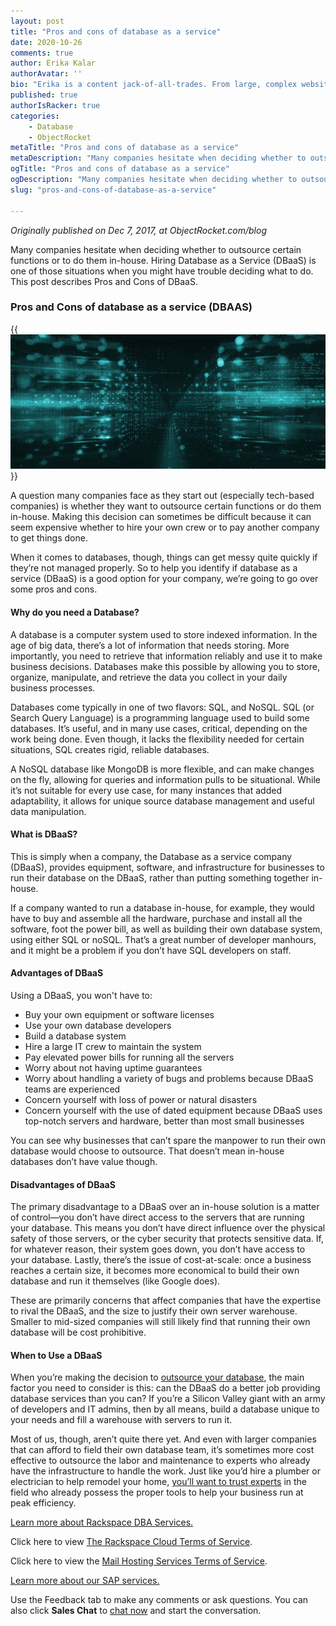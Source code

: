 ```yaml
---
layout: post
title: "Pros and cons of database as a service"
date: 2020-10-26
comments: true
author: Erika Kalar
authorAvatar: ''
bio: "Erika is a content jack-of-all-trades. From large, complex websites and apps to trade show digital experiences, social media, and press releases, She's delivered content in just about every form. Her blend of technical writing, UX product writing, and content marketing experience has served her well in every position she's held over the years."
published: true
authorIsRacker: true
categories:
    - Database
    - ObjectRocket
metaTitle: "Pros and cons of database as a service"
metaDescription: "Many companies hesitate when deciding whether to outsource certain functions or to do them in-house. Hiring Database as a Service (DBaaS) is one of those situations when you might have trouble deciding what to do . This post describes Pros and Cons of DBaaS."
ogTitle: "Pros and cons of database as a service"
ogDescription: "Many companies hesitate when deciding whether to outsource certain functions or to do them in-house. Hiring Database as a Service (DBaaS) is one of those situations when you might have trouble deciding what to do . This post describes Pros and Cons of DBaaS."
slug: "pros-and-cons-of-database-as-a-service"

---
```

*Originally published on Dec 7, 2017, at ObjectRocket.com/blog*

Many companies hesitate when deciding whether to outsource certain functions or to do them in-house. Hiring Database as a Service (DBaaS) is one of those situations when you might have trouble deciding what to do. This post describes Pros and Cons of DBaaS.

<!--more-->

### Pros and Cons of database as a service (DBAAS)

{{<img src="picture1.jpg" title="" alt="">}}

A question many companies face as they start out (especially tech-based companies) is whether they want to outsource certain functions or do them in-house. Making this decision can sometimes be difficult because it can seem expensive whether to hire your own crew or to pay another company to get things done.

When it comes to databases, though, things can get messy quite quickly if they’re not managed properly. So to help you identify if database as a service (DBaaS) is a good option for your company, we’re going to go over some pros and cons.

#### Why do you need a Database? 

A database is a computer system used to store indexed information. In the age of big data, there’s a lot of information that needs storing. More importantly, you need to retrieve that information reliably and use it to make business decisions. Databases make this possible by allowing you to store, organize, manipulate, and retrieve the data you collect in your daily business processes.

Databases come typically in one of two flavors: SQL, and NoSQL. SQL (or Search Query Language) is a programming language used to build some databases. It’s useful, and in many use cases, critical, depending on the work being done. Even though, it lacks the flexibility needed for certain situations, SQL creates rigid, reliable databases.

A NoSQL database like MongoDB is more flexible, and can make changes on the fly, allowing for queries and information pulls to be situational. While it’s not suitable for every use case, for many instances that added adaptability, it allows for unique source database management and useful data manipulation.

#### What is DBaaS?

This is simply when a company, the Database as a service company (DBaaS), provides equipment, software, and infrastructure for businesses to run their database on the DBaaS, rather than putting something together in-house.

If a company wanted to run a database in-house, for example, they would have to buy and assemble all the hardware, purchase and install all the software, foot the power bill, as well as building their own database system, using either SQL or noSQL. That’s a great number of developer manhours, and it might be a problem if you don’t have SQL developers on staff.

#### Advantages of DBaaS

Using a DBaaS, you won't have to:

* Buy your own equipment or software licenses
* Use your own database developers
* Build a database system
* Hire a large IT crew to maintain the system
* Pay elevated power bills for running all the servers
* Worry about not having uptime guarantees
* Worry about handling a variety of bugs and problems because DBaaS teams are experienced 
* Concern yourself with loss of power or natural disasters
* Concern yourself with the use of dated equipment because DBaaS uses top-notch servers and hardware, better than most small businesses

You can see why businesses that can’t spare the manpower to run their own database would choose to outsource. That doesn’t mean in-house databases don’t have value though.

#### Disadvantages of DBaaS

The primary disadvantage to a DBaaS over an in-house solution is a matter of control—you don’t have direct access to the servers that are running your database. This means you don’t have direct influence over the physical safety of those servers, or the cyber security that protects sensitive data. If, for whatever reason, their system goes down, you don’t have access to your database. Lastly, there’s the issue of cost-at-scale: once a business reaches a certain size, it becomes more economical to build their own database and run it themselves (like Google does).

These are primarily concerns that affect companies that have the expertise to rival the DBaaS, and the size to justify their own server warehouse. Smaller to mid-sized companies will still likely find that running their own database will be cost prohibitive.

#### When to Use a DBaaS

When you’re making the decision to [outsource your database](https://www.objectrocket.com/blog/mongodb/factors-to-consider-when-choosing-database-as-a-service-dbaas/), the main factor you need to consider is this: can the DBaaS do a better job providing database services than you can? If you’re a Silicon Valley giant with an army of developers and IT admins, then by all means, build a database unique to your needs and fill a warehouse with servers to run it.

Most of us, though, aren’t quite there yet. And even with larger companies that can afford to field their own database team, it’s sometimes more cost effective to outsource the labor and maintenance to experts who already have the infrastructure to handle the work. Just like you’d hire a plumber or electrician to help remodel your home, [you’ll want to trust experts](https://app.objectrocket.com/sign_up?_ga=2.164666111.1797400172.1603119104-1358969005.1602515327) in the field who already possess the proper tools to help your business run at peak efficiency.

<a class="cta blue" id="cta" href="https://www.rackspace.com/data/dba-services">Learn more about Rackspace DBA Services.</a>

Click here to view [The Rackspace Cloud Terms of Service](https://www.rackspace.com/cloud/legal/).

Click here to view the [Mail Hosting Services Terms of Service](https://www.rackspace.com/information/legal/mailterms.php).








<a class="cta purple" id="cta" href="https://www.rackspace.com/sap">Learn more about our SAP services.</a>

Use the Feedback tab to make any comments or ask questions. You can also click
**Sales Chat** to [chat now](https://www.rackspace.com/) and start the conversation.
